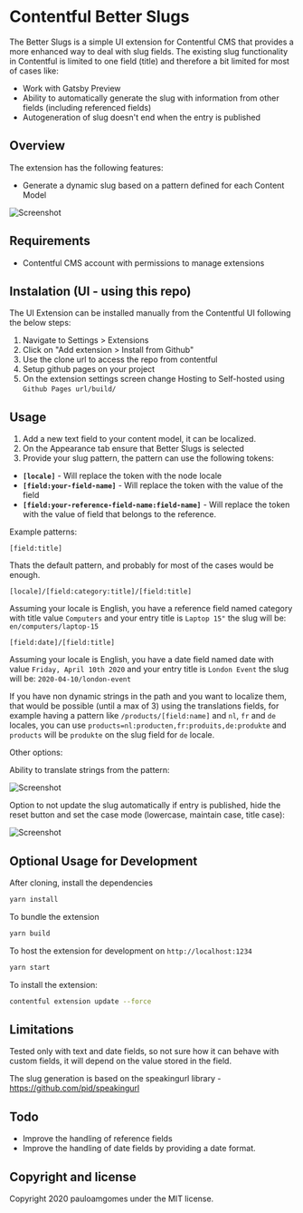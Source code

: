 # Contentful Better Slugs

The Better Slugs is a simple UI extension for Contentful CMS that provides a more enhanced way to deal with slug fields.
The existing slug functionality in Contentful is limited to one field (title) and therefore a bit limited for most of cases like:

- Work with Gatsby Preview
- Ability to automatically generate the slug with information from other fields (including referenced fields)
- Autogeneration of slug doesn't end when the entry is published

## Overview

The extension has the following features:

- Generate a dynamic slug based on a pattern defined for each Content Model

![Screenshot](https://i.snipboard.io/zMLGUX.jpg)

## Requirements

- Contentful CMS account with permissions to manage extensions

## Instalation (UI - using this repo)

The UI Extension can be installed manually from the Contentful UI following the below steps:

1. Navigate to Settings > Extensions
2. Click on "Add extension > Install from Github"
3. Use the clone url to access the repo from contentful
4. Setup github pages on your project
5. On the extension settings screen change Hosting to Self-hosted using `Github Pages url/build/`

## Usage

1. Add a new text field to your content model, it can be localized.
2. On the Appearance tab ensure that Better Slugs is selected
3. Provide your slug pattern, the pattern can use the following tokens:

- **`[locale]`** - Will replace the token with the node locale
- **`[field:your-field-name]`** - Will replace the token with the value of the field
- **`[field:your-reference-field-name:field-name]`** - Will replace the token with the value of field that belongs to the reference.

Example patterns:

```
[field:title]
```

Thats the default pattern, and probably for most of the cases would be enough.

```
[locale]/[field:category:title]/[field:title]
```

Assuming your locale is English, you have a reference field named category with title value `Computers` and your entry title is `Laptop 15"` the slug will be: `en/computers/laptop-15`

```
[field:date]/[field:title]
```

Assuming your locale is English, you have a date field named date with value `Friday, April 10th 2020` and your entry title is `London Event` the slug will be: `2020-04-10/london-event`

If you have non dynamic strings in the path and you want to localize them, that would be possible (until a max of 3) using the translations fields, for example having a pattern like `/products/[field:name]` and `nl`, `fr` and `de` locales, you can use `products=nl:producten,fr:produits,de:produkte` and `products` will be `produkte` on the slug field for `de` locale.

Other options:

Ability to translate strings from the pattern:

![Screenshot](https://i.snipboard.io/f6td87.jpg)

Option to not update the slug automatically if entry is published, hide the reset button and set the case mode (lowercase, maintain case, title case):

![Screenshot](https://i.snipboard.io/h6f30r.jpg)

## Optional Usage for Development

After cloning, install the dependencies

```bash
yarn install
```

To bundle the extension

```bash
yarn build
```

To host the extension for development on `http://localhost:1234`

```bash
yarn start
```

To install the extension:

```bash
contentful extension update --force
```

## Limitations

Tested only with text and date fields, so not sure how it can behave with custom fields, it will depend on the value stored in the field.

The slug generation is based on the speakingurl library - https://github.com/pid/speakingurl

## Todo

- Improve the handling of reference fields
- Improve the handling of date fields by providing a date format.

## Copyright and license

Copyright 2020 pauloamgomes under the MIT license.
